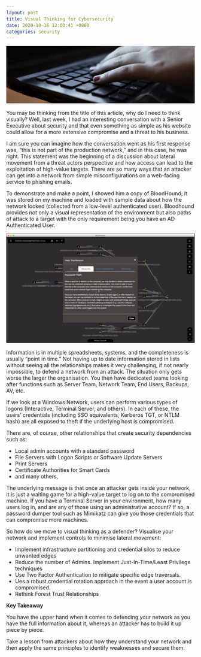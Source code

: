 ```yaml
---
layout: post
title: Visual Thinking for Cybersecurity
date: 2020-10-16 12:00:41 +0800
categories: security
---
```

![Title Image](/assets/post2/head.png)

You may be thinking from the title of this article, why do I need to think visually? Well, last week, I had an interesting conversation with a Senior Executive about security and that even something as simple as his website could allow for a more extensive compromise and a threat to his business.

I am sure you can imagine how the conversation went as his first response was, “this is not part of the production network,” and in this case, he was right. This statement was the beginning of a discussion about lateral movement from a threat actors perspective and how access can lead to the exploitation of high-value targets. There are so many ways that an attacker can get into a network from simple misconfigurations on a web-facing service to phishing emails.

To demonstrate and make a point, I showed him a copy of BloodHound; it was stored on my machine and loaded with sample data about how the network looked (collected from a low-level authenticated user). Bloodhound provides not only a visual representation of the environment but also paths of attack to a target with the only requirement being you have an AD Authenticated User.

![Bloodhound Visualisation](/assets/post2/bloodhound.png)

Information is in multiple spreadsheets, systems, and the completeness is usually “point in time.” Not having up to date information stored in lists without seeing all the relationships makes it very challenging, if not nearly impossible, to defend a network from an attack. The situation only gets worse the larger the organisation. You then have dedicated teams looking after functions such as Server Team, Network Team, End Users, Backups, AV, etc.

If we look at a Windows Network, users can perform various types of logons (Interactive, Terminal Server, and others). In each of these, the users’ credentials (including SSO equivalents, Kerberos TGT, or NTLM hash) are all exposed to theft if the underlying host is compromised.

There are, of course, other relationships that create security dependencies such as:

- Local admin accounts with a standard password
- File Servers with Logon Scripts or Software Update Servers
- Print Servers
- Certificate Authorities for Smart Cards
- and many others,

The underlying message is that once an attacker gets inside your network, it is just a waiting game for a high-value target to log on to the compromised machine. If you have a Terminal Server in your environment, how many users log in, and are any of those using an administrative account? If so, a password dumper tool such as Mimikatz can give you those credentials that can compromise more machines.

So how do we move to visual thinking as a defender? Visualise your network and implement controls to minimise lateral movement:

- Implement infrastructure partitioning and credential silos to reduce unwanted edges
- Reduce the number of Admins. Implement Just-In-Time/Least Privilege techniques
- Use Two Factor Authentication to mitigate specific edge traversals.
- Ues a robust credential rotation approach in the event a user account is compromised.
- Rethink Forest Trust Relationships

**Key Takeaway**

You have the upper hand when it comes to defending your network as you have the full information about it, whereas an attacker has to build it up piece by piece.

Take a lesson from attackers about how they understand your network and then apply the same principles to identify weaknesses and secure them.
